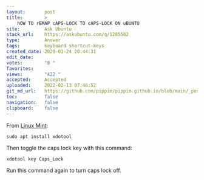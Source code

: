 ```yaml
---
layout:       post
title:        >
    hOW TO rEMAP cAPS-LOCK TO cAPS-LOCK ON uBUNTU
site:         Ask Ubuntu
stack_url:    https://askubuntu.com/q/1205502
type:         Answer
tags:         keyboard shortcut-keys
created_date: 2020-01-24 20:44:31
edit_date:    
votes:        "0 "
favorites:    
views:        "422 "
accepted:     Accepted
uploaded:     2022-02-13 07:46:52
git_md_url:   https://github.com/pippim/pippim.github.io/blob/main/_posts/2020/2020-01-24-hOW-TO-rEMAP-cAPS-LOCK-TO-cAPS-LOCK-ON-uBUNTU.md
toc:          false
navigation:   false
clipboard:    false
---
```


From [Linux Mint][1]:

``` 
sudo apt install xdotool
```

Then toggle the caps lock key with this command:

``` 
xdotool key Caps_Lock
```

Run this command again to turn caps lock off.


  [1]: https://securitronlinux.com/bejiitaswrath/how-to-toggle-the-caps-lock-key-with-the-command-line-in-linux-mint/

